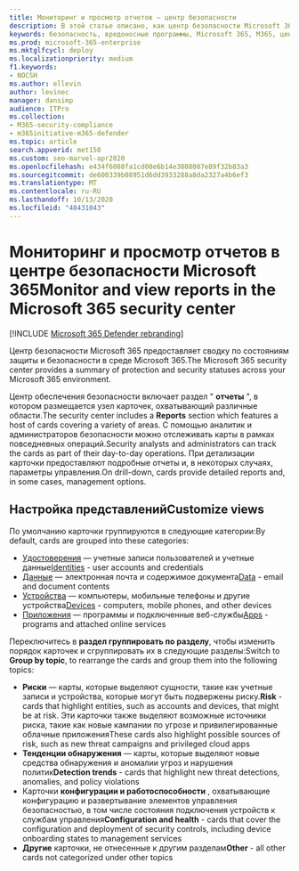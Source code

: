 ```yaml
---
title: Мониторинг и просмотр отчетов — центр безопасности
description: В этой статье описано, как центр безопасности Microsoft 365 предоставляет краткий обзор защиты и состояния безопасности.
keywords: безопасность, вредоносные программы, Microsoft 365, M365, центр безопасности, монитор, отчет, состояние
ms.prod: microsoft-365-enterprise
ms.mktglfcycl: deploy
ms.localizationpriority: medium
f1.keywords:
- NOCSH
ms.author: ellevin
author: levinec
manager: dansimp
audience: ITPro
ms.collection:
- M365-security-compliance
- m365initiative-m365-defender
ms.topic: article
search.appverid: met150
ms.custom: seo-marvel-apr2020
ms.openlocfilehash: e434f6088fa1cd08e6b14e3808007e89f32b83a3
ms.sourcegitcommit: de600339b08951d6dd3933288a8da2327a4b6ef3
ms.translationtype: MT
ms.contentlocale: ru-RU
ms.lasthandoff: 10/13/2020
ms.locfileid: "48431043"
---
```

# <a name="monitor-and-view-reports-in-the-microsoft-365-security-center"></a><span data-ttu-id="50b8c-104">Мониторинг и просмотр отчетов в центре безопасности Microsoft 365</span><span class="sxs-lookup"><span data-stu-id="50b8c-104">Monitor and view reports in the Microsoft 365 security center</span></span>

[!INCLUDE [Microsoft 365 Defender rebranding](../includes/microsoft-defender.md)]


<span data-ttu-id="50b8c-105">Центр безопасности Microsoft 365 предоставляет сводку по состояниям защиты и безопасности в среде Microsoft 365.</span><span class="sxs-lookup"><span data-stu-id="50b8c-105">The Microsoft 365 security center provides a summary of protection and security statuses across your Microsoft 365 environment.</span></span>

<span data-ttu-id="50b8c-106">Центр обеспечения безопасности включает раздел " **отчеты** ", в котором размещается узел карточек, охватывающий различные области.</span><span class="sxs-lookup"><span data-stu-id="50b8c-106">The security center includes a **Reports** section which features a host of cards covering a variety of areas.</span></span> <span data-ttu-id="50b8c-107">С помощью аналитик и администраторов безопасности можно отслеживать карты в рамках повседневных операций.</span><span class="sxs-lookup"><span data-stu-id="50b8c-107">Security analysts and administrators can track the cards as part of their day-to-day operations.</span></span> <span data-ttu-id="50b8c-108">При детализации карточки предоставляют подробные отчеты и, в некоторых случаях, параметры управления.</span><span class="sxs-lookup"><span data-stu-id="50b8c-108">On drill-down, cards provide detailed reports and, in some cases, management options.</span></span>

## <a name="customize-views"></a><span data-ttu-id="50b8c-109">Настройка представлений</span><span class="sxs-lookup"><span data-stu-id="50b8c-109">Customize views</span></span>

<span data-ttu-id="50b8c-110">По умолчанию карточки группируются в следующие категории:</span><span class="sxs-lookup"><span data-stu-id="50b8c-110">By default, cards are grouped into these categories:</span></span>
  
* <span data-ttu-id="50b8c-111">[Удостоверения](monitor-and-report-identities.md) — учетные записи пользователей и учетные данные</span><span class="sxs-lookup"><span data-stu-id="50b8c-111">[Identities](monitor-and-report-identities.md) - user accounts and credentials</span></span>
* <span data-ttu-id="50b8c-112">[Данные](monitor-data.md) — электронная почта и содержимое документа</span><span class="sxs-lookup"><span data-stu-id="50b8c-112">[Data](monitor-data.md) - email and document contents</span></span>
* <span data-ttu-id="50b8c-113">[Устройства](monitor-devices.md) — компьютеры, мобильные телефоны и другие устройства</span><span class="sxs-lookup"><span data-stu-id="50b8c-113">[Devices](monitor-devices.md) - computers, mobile phones, and other devices</span></span>
* <span data-ttu-id="50b8c-114">[Приложения](monitor-apps.md) — программы и подключенные веб-службы</span><span class="sxs-lookup"><span data-stu-id="50b8c-114">[Apps](monitor-apps.md) - programs and attached online services</span></span>

<span data-ttu-id="50b8c-115">Переключитесь в **раздел группировать по разделу**, чтобы изменить порядок карточек и сгруппировать их в следующие разделы:</span><span class="sxs-lookup"><span data-stu-id="50b8c-115">Switch to **Group by topic**, to rearrange the cards and group them into the following topics:</span></span>

* <span data-ttu-id="50b8c-116">**Риски** — карты, которые выделяют сущности, такие как учетные записи и устройства, которые могут быть подвержены риску.</span><span class="sxs-lookup"><span data-stu-id="50b8c-116">**Risk** - cards that highlight entities, such as accounts and devices, that might be at risk.</span></span> <span data-ttu-id="50b8c-117">Эти карточки также выделяют возможные источники риска, такие как новые кампании по угрозе и привилегированные облачные приложения</span><span class="sxs-lookup"><span data-stu-id="50b8c-117">These cards also highlight possible sources of risk, such as new threat campaigns and privileged cloud apps</span></span>  
* <span data-ttu-id="50b8c-118">**Тенденции обнаружения** — карты, которые выделяют новые средства обнаружения и аномалии угроз и нарушения политик</span><span class="sxs-lookup"><span data-stu-id="50b8c-118">**Detection trends** - cards that highlight new threat detections, anomalies, and policy violations</span></span>
* <span data-ttu-id="50b8c-119">Карточки **конфигурации и работоспособности** , охватывающие конфигурацию и развертывание элементов управления безопасностью, в том числе состояния подключения устройств к службам управления</span><span class="sxs-lookup"><span data-stu-id="50b8c-119">**Configuration and health** - cards that cover the configuration and deployment of security controls, including device onboarding states to management services</span></span>
* <span data-ttu-id="50b8c-120">**Другие** карточки, не отнесенные к другим разделам</span><span class="sxs-lookup"><span data-stu-id="50b8c-120">**Other** - all other cards not categorized under other topics</span></span>
